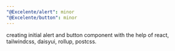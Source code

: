 ```yaml
---
"@Excelente/alert": minor
"@Excelente/button": minor 
---
```


creating initial alert and button component with the help of react, tailwindcss, daisyui, rollup, postcss.
